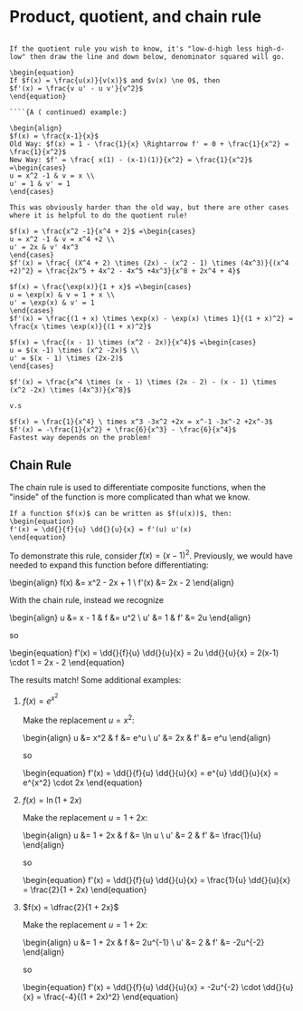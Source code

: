 # Product, quotient, and chain rule

```` 2. Quotient Rule 

If the quotient rule you wish to know, it's "low-d-high less high-d-low" then draw the line and down below, denominator squared will go.

\begin{equation}
If $f(x) = \frac{u(x)}{v(x)}$ and $v(x) \ne 0$, then
$f'(x) = \frac{v u' - u v'}{v^2}$
\end{equation}

````{A ( continued) example:}

\begin{align} 
$f(x) = \frac{x-1}{x}$
Old Way: $f(x) = 1 - \frac{1}{x} \Rightarrow f' = 0 + \frac{1}{x^2} = \frac{1}{x^2}$
New Way: $f' = \frac{ x(1) - (x-1)(1)}{x^2} = \frac{1}{x^2}$ =\begin{cases} 
u = x^2 -1 & v = x \\ 
u' = 1 & v' = 1 
\end{cases} 

This was obviously harder than the old way, but there are other cases where it is helpful to do the quotient rule!
````

````Example 1:
$f(x) = \frac{x^2 -1}{x^4 + 2}$ =\begin{cases} 
u = x^2 -1 & v = x^4 +2 \\
u' = 2x & v' 4x^3
\end{cases}
$f'(x) = \frac{ (X^4 + 2) \times (2x) - (x^2 - 1) \times (4x^3)}{(x^4 +2)^2} = \frac{2x^5 + 4x^2 - 4x^5 +4x^3}{x^8 + 2x^4 + 4}$
````

````Example 2: 
$f(x) = \frac{\exp(x)}{1 + x}$ =\begin{cases} 
u = \exp(x) & v = 1 + x \\ 
u' = \exp(x) & v' = 1 
\end{cases}
$f'(x) = \frac{(1 + x) \times \exp(x) - \exp(x) \times 1}{(1 + x)^2} = \frac{x \times \exp(x)}{(1 + x)^2}$
````
````Example 3:
$f(x) = \frac{(x - 1) \times (x^2 - 2x)}{x^4}$ =\begin{cases}
u = $(x -1) \times (x^2 -2x)$ \\
u' = $(x - 1) \times (2x-2)$
\end{cases}

$f'(x) = \frac{x^4 \times (x - 1) \times (2x - 2) - (x - 1) \times (x^2 -2x) \times (4x^3)}{x^8}$ 

v.s 

$f(x) = \frac{1}{x^4} \ times x^3 -3x^2 +2x = x^-1 -3x^-2 +2x^-3$
$f'(x) = -\frac{1}{x^2} + \frac{6}{x^3} - \frac{6}{x^4}$
Fastest way depends on the problem! 
````

## Chain Rule

The chain rule is used to differentiate composite functions, when the "inside"
of the function is more complicated than what we know.

```{topic} Chain rule
If a function $f(x)$ can be written as $f(u(x))$, then:
\begin{equation}
f'(x) = \dd{}{f}{u} \dd{}{u}{x} = f'(u) u'(x)
\end{equation}
```

To demonstrate this rule, consider $f(x) = (x-1)^2$. Previously, we would have
needed to expand this function before differentiating:

\begin{align}
f(x) &= x^2 - 2x + 1 \\
f'(x) &= 2x - 2
\end{align}

With the chain rule, instead we recognize

\begin{align}
u &= x - 1  &  f &= u^2 \\
u' &= 1  &  f' &= 2u
\end{align}

so

\begin{equation}
f'(x) = \dd{}{f}{u} \dd{}{u}{x} = 2u \dd{}{u}{x} = 2(x-1) \cdot 1 = 2x - 2
\end{equation}

The results match! Some additional examples:

1. $f(x) = e^{x^2}$

   Make the replacement $u = x^2$:

   \begin{align}
   u &= x^2  &  f &= e^u \\
   u' &= 2x  &  f' &= e^u
   \end{align}

   so

   \begin{equation}
   f'(x) = \dd{}{f}{u} \dd{}{u}{x} = e^{u} \dd{}{u}{x} = e^{x^2} \cdot 2x
   \end{equation}

2. $f(x) = \ln(1 + 2x)$

   Make the replacement $u = 1+2x$:

   \begin{align}
   u &= 1 + 2x  & f &= \ln u \\
   u' &= 2  &  f' &= \frac{1}{u}
   \end{align}

   so

   \begin{equation}
   f'(x) = \dd{}{f}{u} \dd{}{u}{x} = \frac{1}{u} \dd{}{u}{x} = \frac{2}{1 + 2x}
   \end{equation}

3. $f(x) = \dfrac{2}{1 + 2x}$

   Make the replacement $u = 1+2x$:

   \begin{align}
   u &= 1 + 2x  & f &= 2u^{-1} \\
   u' &= 2  &  f' &= -2u^{-2}
   \end{align}

   so

   \begin{equation}
   f'(x) = \dd{}{f}{u} \dd{}{u}{x} = -2u^{-2} \cdot \dd{}{u}{x} =
     \frac{-4}{(1 + 2x)^2}
   \end{equation}
